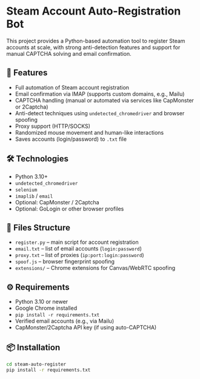 # Steam Account Auto-Registration Bot

This project provides a Python-based automation tool to register Steam accounts at scale, with strong anti-detection features and support for manual CAPTCHA solving and email confirmation.

## 🚀 Features

- Full automation of Steam account registration
- Email confirmation via IMAP (supports custom domains, e.g., Mailu)
- CAPTCHA handling (manual or automated via services like CapMonster or 2Captcha)
- Anti-detect techniques using `undetected_chromedriver` and browser spoofing
- Proxy support (HTTP/SOCKS)
- Randomized mouse movement and human-like interactions
- Saves accounts (login/password) to `.txt` file

## 🛠 Technologies

- Python 3.10+
- `undetected_chromedriver`
- `selenium`
- `imaplib` / `email`
- Optional: CapMonster / 2Captcha
- Optional: GoLogin or other browser profiles

## 📁 Files Structure

- `register.py` – main script for account registration
- `email.txt` – list of email accounts (`login:password`)
- `proxy.txt` – list of proxies (`ip:port:login:password`)
- `spoof.js` – browser fingerprint spoofing
- `extensions/` – Chrome extensions for Canvas/WebRTC spoofing

## ⚙️ Requirements

- Python 3.10 or newer
- Google Chrome installed
- `pip install -r requirements.txt`
- Verified email accounts (e.g., via Mailu)
- CapMonster/2Captcha API key (if using auto-CAPTCHA)

## 📦 Installation

```bash
cd steam-auto-register
pip install -r requirements.txt
